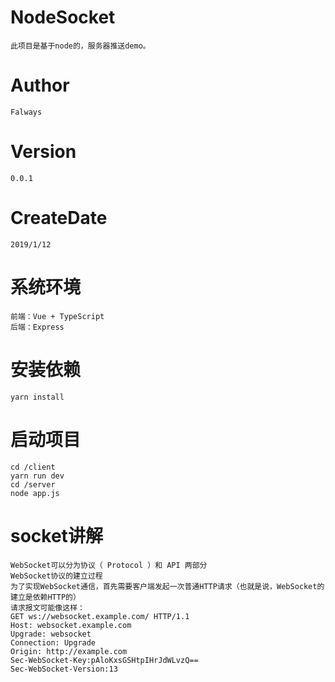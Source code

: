 # NodeSocket
    此项目是基于node的，服务器推送demo。    
# Author
    Falways
# Version 
    0.0.1
# CreateDate 
    2019/1/12
    
# 系统环境
    前端：Vue + TypeScript
    后端：Express 
    
# 安装依赖
    yarn install
     
# 启动项目
    cd /client 
    yarn run dev
    cd /server 
    node app.js
    
# socket讲解
    WebSocket可以分为协议（ Protocol ）和 API 两部分
    WebSocket协议的建立过程
    为了实现WebSocket通信，首先需要客户端发起一次普通HTTP请求（也就是说，WebSocket的建立是依赖HTTP的）
    请求报文可能像这样：
    GET ws://websocket.example.com/ HTTP/1.1
    Host: websocket.example.com
    Upgrade: websocket
    Connection: Upgrade
    Origin: http://example.com
    Sec-WebSocket-Key:pAloKxsGSHtpIHrJdWLvzQ==
    Sec-WebSocket-Version:13
    
        
     
  
      
        
        